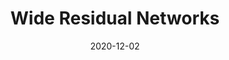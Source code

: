 ---
title: "Wide Residual Networks"
date: 2020-12-02
categories:
  - Aritificial Intelligence
  - Neural Networks
tags:
  - Vision
link: https://deepnote.com/@saurav-maheshkar/Wide-Residual-Networks-3a7a6e91-b4f6-45bb-84bd-e5b3c7b58fc8
---